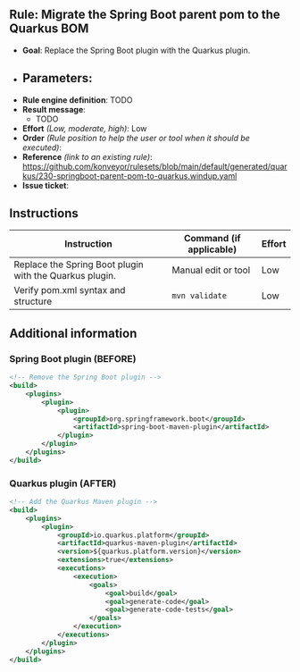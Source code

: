 ## Rule: Migrate the Spring Boot parent pom to the Quarkus BOM

- **Goal**: Replace the Spring Boot plugin with the Quarkus plugin.
- **Parameters**:
  - 
- **Rule engine definition**: TODO
- **Result message**: 
  - TODO
- **Effort** _(Low, moderate, high)_: Low
- **Order** _(Rule position to help the user or tool when it should be executed)_: 
- **Reference** _(link to an existing rule)_: https://github.com/konveyor/rulesets/blob/main/default/generated/quarkus/230-springboot-parent-pom-to-quarkus.windup.yaml
- **Issue ticket**: 

## Instructions

| Instruction                                             | Command (if applicable) | Effort |
|---------------------------------------------------------|-------------------------|--------|
| Replace the Spring Boot plugin with the Quarkus plugin. | Manual edit or tool     | Low    |
| Verify pom.xml syntax and structure                     | `mvn validate`          | Low    |

## Additional information

### Spring Boot plugin (BEFORE)
```xml
<!-- Remove the Spring Boot plugin -->
<build>
    <plugins>
        <plugin>
            <plugin>
                <groupId>org.springframework.boot</groupId>
                <artifactId>spring-boot-maven-plugin</artifactId>
            </plugin>
        </plugin>
    </plugins>
</build>
```

### Quarkus plugin (AFTER)

```xml
<!-- Add the Quarkus Maven plugin -->
<build>
    <plugins>
        <plugin>
            <groupId>io.quarkus.platform</groupId>
            <artifactId>quarkus-maven-plugin</artifactId>
            <version>${quarkus.platform.version}</version>
            <extensions>true</extensions>
            <executions>
                <execution>
                    <goals>
                        <goal>build</goal>
                        <goal>generate-code</goal>
                        <goal>generate-code-tests</goal>
                    </goals>
                </execution>
            </executions>
        </plugin>
    </plugins>
</build>
```
